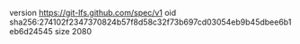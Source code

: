 version https://git-lfs.github.com/spec/v1
oid sha256:274102f2347370824b57f8d58c32f73b697cd03054eb9b45dbee6b1eb6d24545
size 2080
